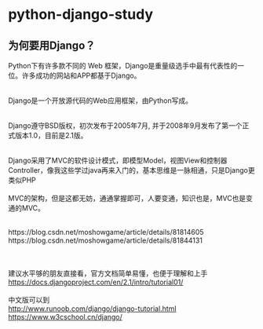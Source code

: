 # python-django-study
为何要用Django？<br>
----
Python下有许多款不同的 Web 框架，Django是重量级选手中最有代表性的一位。许多成功的网站和APP都基于Django。<br><br>

Django是一个开放源代码的Web应用框架，由Python写成。<br><br>

Django遵守BSD版权，初次发布于2005年7月, 并于2008年9月发布了第一个正式版本1.0，目前是2.1版。<br><br>

Django采用了MVC的软件设计模式，即模型Model，视图View和控制器Controller，像我这些学过java再来入门的，基本思维是一脉相通，只是Django更类似PHP <br><br>MVC的架构，但是这都无妨，通通掌握即可，人要变通，知识也是，MVC也是变通的MVC。

<br>
https://blog.csdn.net/moshowgame/article/details/81814605


<br>
https://blog.csdn.net/moshowgame/article/details/81844131

<br><br>建议水平够的朋友直接看，官方文档简单易懂，也便于理解和上手 
<br>https://docs.djangoproject.com/en/2.1/intro/tutorial01/ 
<br><br>中文版可以到 
<br>http://www.runoob.com/django/django-tutorial.html 
<br>https://www.w3cschool.cn/django/
